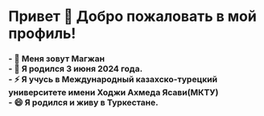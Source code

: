 <h1>Привет 👋 Добро пожаловать в мой профиль!</h1>

<!--
**magzhanabdi/magzhanabdi** is a ✨ _special_ ✨ repository because its `README.md` (this file) appears on your GitHub profile.

Here are some ideas to get you started:
-->
<h3>- 🔭 Меня зовут Магжан <br>
- 🌱 Я родился 3 июня 2024 года. <br>
- ⚡ Я учусь в Международный казахско-турецкий университете имени Ходжи Ахмеда Ясави(МКТУ) <br>
- 😄 Я родился и живу в Туркестане.</h3>


